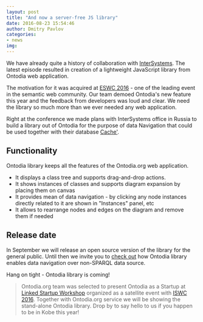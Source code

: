 ```yaml
---
layout: post
title: "And now a server-free JS library"
date: 2016-08-23 15:54:46
author: Dmitry Pavlov
categories:
- news
img:
---
```

We have already quite a history of collaboration with [InterSystems](http://www.intersystems.com). The latest episode resulted in creation of a lightweight JavaScript library from Ontodia web application.
<!-- more -->
The motivation for it was acquired at [ESWC 2016](http://2016.eswc-conferences.org/) - one of the leading event in the semantic web community. Our team demoed Ontodia's new feature this year and the feedback from developers was loud and clear. We need the library so much more than we ever needed any web application.

Right at the conference we made plans with InterSystems office in Russia to build a library out of Ontodia for the purpose of data Navigation that could be used together with their database [Cache'](http://www.intersystems.com/our-products/cache/cache-overview/).

## Functionality
Ontodia library keeps all the features of the Ontodia.org web application.

* It displays a class tree and supports drag-and-drop actions.
* It shows instances of classes and supports diagram expansion by placing them on canvas
* It provides mean of data navigation - by clicking any node instances directly related to it are shown in "Instances" panel, etc
* It allows to rearrange nodes and edges on the diagram and remove them if needed

## Release date
In September we will release an open source version of the library for the general public. Until then we invite you to [check out](http://198.211.125.30:57772/csp/ontodia-cache/index.html?namespace=Samples) how Ontodia library enables data navigation over non-SPARQL data source.

Hang on tight - Ontodia library is coming!
 > Ontodia.org team was selected to present Ontodia as a Startup at [Linked Startup Workshop](http://linkedstartup.ifs.tuwien.ac.at/2016/) organized as a satellite event with [ISWC 2016](http://iswc2016.semanticweb.org/). Together with Ontodia.org service we will be showing the stand-alone Ontodia library. Drop by to say hello to us if you happen to be in Kobe this year!
